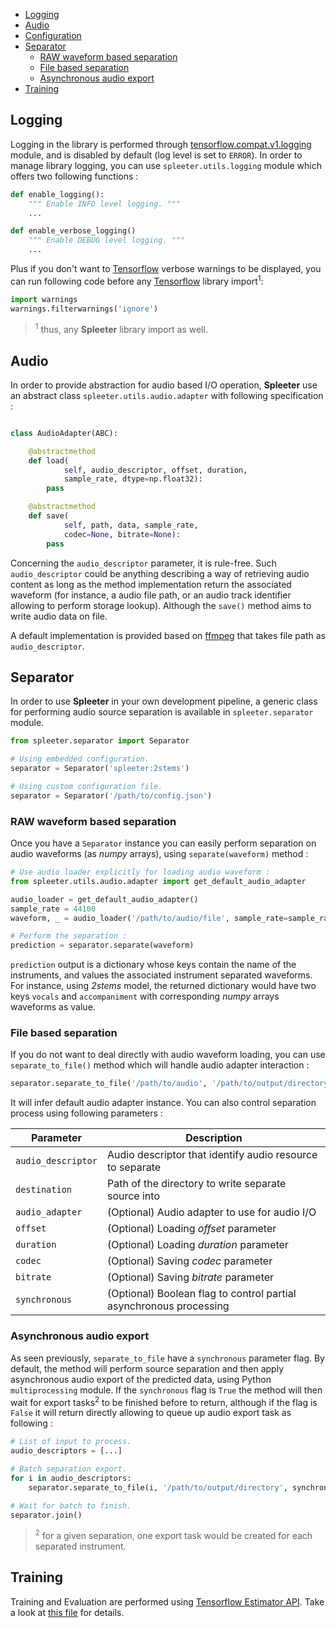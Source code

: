 - [Logging](#logging)
- [Audio](#audio)
- [Configuration](#configuration)
- [Separator](#separator)
    * [RAW waveform based separation](#raw-waveform-based-separation)
    * [File based separation](#file-based-separation)
    * [Asynchronous audio export](#asynchronous-audio-export)
- [Training](#training)

## Logging 

Logging in the library is performed through [tensorflow.compat.v1.logging](https://www.tensorflow.org/api_docs/python/tf/compat/v1/logging) module, and is disabled by default (log level is set to ``ERROR``). In order to manage library logging, you can use ``spleeter.utils.logging`` module which offers two following functions  :

```python
def enable_logging():
    """ Enable INFO level logging. """
    ...

def enable_verbose_logging()
    """ Enable DEBUG level logging. """
    ...
```

Plus if you don't want to [Tensorflow](https://tensorflow.org) verbose warnings to be displayed, you can run following code before any [Tensorflow](https://tensorflow.org) library import<sup>1</sup>:

```python
import warnings
warnings.filterwarnings('ignore')
```

> <sup>1</sup> thus, any **Spleeter** library import as well.

## Audio

In order to provide abstraction for audio based I/O operation, **Spleeter** use an abstract class ``spleeter.utils.audio.adapter`` with following specification :

```python

class AudioAdapter(ABC):

    @abstractmethod
    def load(
            self, audio_descriptor, offset, duration,
            sample_rate, dtype=np.float32):
        pass 

    @abstractmethod
    def save(
            self, path, data, sample_rate,
            codec=None, bitrate=None):
        pass
```

Concerning the ``audio_descriptor`` parameter, it is rule-free. Such ``audio_descriptor`` could be anything describing a way of retrieving audio content as long as the method implementation return the associated waveform (for instance, a audio file path, or an audio track identifier allowing to perform storage lookup). Although the ``save()`` method aims to write audio data on file.

A default implementation is provided based on [ffmpeg](http://ffmpeg.org) that takes file path as ``audio_descriptor``. 

## Separator

In order to use **Spleeter** in your own development pipeline, a generic class for performing audio source separation is available in ``spleeter.separator`` module.

```python
from spleeter.separator import Separator

# Using embedded configuration.
separator = Separator('spleeter:2stems')

# Using custom configuration file.
separator = Separator('/path/to/config.json')
```

### RAW waveform based separation

Once you have a ``Separator`` instance you can easily perform separation on
audio waveforms (as *numpy* arrays), using ``separate(waveform)`` method :

```python
# Use audio loader explicitly for loading audio waveform :
from spleeter.utils.audio.adapter import get_default_audio_adapter

audio_loader = get_default_audio_adapter()
sample_rate = 44100
waveform, _ = audio_loader('/path/to/audio/file', sample_rate=sample_rate)

# Perform the separation :
prediction = separator.separate(waveform)
```

``prediction`` output is a dictionary whose keys contain the name of the instruments,
and values the associated instrument separated waveforms. For instance, using *2stems* model, the
returned dictionary would have two keys `vocals` and `accompaniment` with corresponding
*numpy* arrays waveforms as value.

### File based separation

If you do not want to deal directly with audio waveform loading, you can
use ``separate_to_file()`` method which will handle audio adapter interaction :

```python
separator.separate_to_file('/path/to/audio', '/path/to/output/directory')
```

It will infer default audio adapter instance. You can also control separation
process using following parameters :

| Parameter        | Description |
| ---------------- | ----------- |
| ``audio_descriptor`` | Audio descriptor that identify audio resource to separate |
| ``destination``      | Path of the directory to write separate source into |
| ``audio_adapter``    | (Optional) Audio adapter to use for audio I/O |
| ``offset``           | (Optional) Loading *offset* parameter |
| ``duration``         | (Optional) Loading *duration* parameter |
| ``codec``            | (Optional) Saving *codec* parameter |
| ``bitrate``          | (Optional) Saving *bitrate* parameter |
| ``synchronous``      | (Optional) Boolean flag to control partial asynchronous processing |

### Asynchronous audio export

As seen previously, ``separate_to_file`` have a ``synchronous`` parameter
flag. By default, the method will perform source separation and then apply
asynchronous audio export of the predicted data, using Python ``multiprocessing``
module. If the ``synchronous`` flag is ``True`` the method will then wait for export
tasks<sup>2</sup> to be finished before to return, although if the flag is ``False``
it will return directly allowing to queue up audio export task as following :

```python
# List of input to process.
audio_descriptors = [...]

# Batch separation export.
for i in audio_descriptors:
    separator.separate_to_file(i, '/path/to/output/directory', synchronous=False)

# Wait for batch to finish.
separator.join()
```

> <sup>2</sup> for a given separation, one export task would be created for each separated instrument.

## Training
Training and Evaluation are performed using [Tensorflow Estimator API](https://www.tensorflow.org/guide/estimator). Take a look at [this file](../../tree/master/src/commands/train.py) for details.